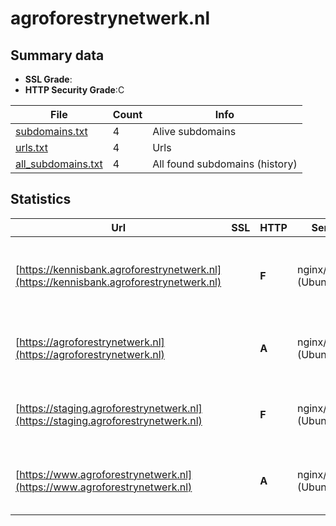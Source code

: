 

# agroforestrynetwerk.nl
## Summary data


 - **SSL Grade**:
 - **HTTP Security Grade**:C


| File       | Count | Info |
|------------|-------|------|
|[subdomains.txt](/data/agroforestrynetwerk.nl/subdomains.txt)|4|Alive subdomains|
|[urls.txt](/data/agroforestrynetwerk.nl/urls.txt)|4|Urls|
|[all_subdomains.txt](/data/agroforestrynetwerk.nl/all_subdomains.txt)|4|All found subdomains (history)|


## Statistics


| Url | SSL | HTTP | Server | Cookie | HSTS | CORS | CTO | CSP | XFO | XXP | RP |FP| Tech |Title |
|--------|-------|-------|------|------|------|------|------|------|------|------|------|------|------|------|
|[https://kennisbank.agroforestrynetwerk.nl](https://kennisbank.agroforestrynetwerk.nl)| | **F**|nginx/1.18.0 (Ubuntu)| | | | | | | | :white_check_mark: | |MySQL Nginx:1.18.0 PHP Ubuntu WordPress Yoast SEO:21.8.1|Agroforestry Ken...|
|[https://agroforestrynetwerk.nl](https://agroforestrynetwerk.nl)| | **A**|nginx/1.18.0 (Ubuntu)| |:white_check_mark: | | | | :white_check_mark: | :white_check_mark: | :white_check_mark: | |HSTS Nginx:1.18.0 PHP Pimcore Ubuntu|Redirecting to h...|
|[https://staging.agroforestrynetwerk.nl](https://staging.agroforestrynetwerk.nl)| | **F**|nginx/1.18.0 (Ubuntu)| | | | | | | | :white_check_mark: | |HSTS Nginx:1.18.0 PHP Pimcore Ubuntu|Redirecting to h...|
|[https://www.agroforestrynetwerk.nl](https://www.agroforestrynetwerk.nl)| | **A**|nginx/1.18.0 (Ubuntu)| |:white_check_mark: | | | | :white_check_mark: | :white_check_mark: | :white_check_mark: | |HSTS Nginx:1.18.0 PHP Pimcore Ubuntu|Agroforestry Net...|

